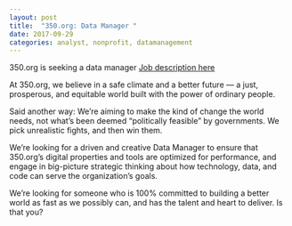 ```yaml
---
layout: post
title:  "350.org: Data Manager "
date: 2017-09-29
categories: analyst, nonprofit, datamanagement
---
```

350.org is seeking a data manager
[Job description here](https://350.org/jobs/?gh_jid=836875)

At 350.org, we believe in a safe climate and a better future — a just, prosperous, and equitable world built with the power of ordinary people.

Said another way: We’re aiming to make the kind of change the world needs, not what’s been deemed “politically feasible” by governments. We pick unrealistic fights, and then win them.

We’re looking for a driven and creative Data Manager to ensure that 350.org’s digital properties and tools are optimized for performance, and engage in big-picture strategic thinking about how technology, data, and code can serve the organization’s goals.

We’re looking for someone who is 100% committed to building a better world as fast as we possibly can, and has the talent and heart to deliver. Is that you?
